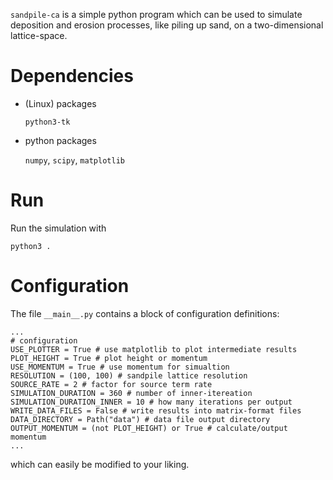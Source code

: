 `sandpile-ca` is a simple python program which can be used to simulate
deposition and erosion processes, like piling up sand, on a two-dimensional
lattice-space.

# Dependencies
* (Linux) packages

  `python3-tk`
* python packages

  `numpy`, `scipy`, `matplotlib`

# Run
Run the simulation with
```
python3 .
```

# Configuration
The file `__main__.py` contains a block of configuration definitions:
```
...
# configuration
USE_PLOTTER = True # use matplotlib to plot intermediate results
PLOT_HEIGHT = True # plot height or momentum
USE_MOMENTUM = True # use momentum for simualtion
RESOLUTION = (100, 100) # sandpile lattice resolution
SOURCE_RATE = 2 # factor for source term rate
SIMULATION_DURATION = 360 # number of inner-itereation
SIMULATION_DURATION_INNER = 10 # how many iterations per output
WRITE_DATA_FILES = False # write results into matrix-format files
DATA_DIRECTORY = Path("data") # data file output directory
OUTPUT_MOMENTUM = (not PLOT_HEIGHT) or True # calculate/output momentum
...
```
which can easily be modified to your liking.
